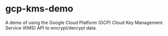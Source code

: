 # gcp-kms-demo
A demo of using the Google Cloud Platform (GCP) Cloud Key Management Service (KMS) API to encrypt/decrypt data.
